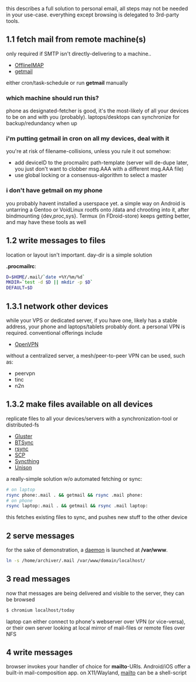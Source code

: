 this describes a full solution to personal email, all steps may not be needed in your use-case. everything except browsing is delegated to 3rd-party tools. 

## 1.1 fetch mail from remote machine(s)

only required if SMTP isn't directly-delivering to a machine..

* [OfflineIMAP](http://offlineimap.org/)
* [getmail](http://pyropus.ca/software/getmail/)

either cron/task-schedule or run **getmail** manually

### which machine should run this?

phone as designated-fetcher is good, it's the most-likely of all your devices to be on and with you (probably). laptops/desktops can synchronize for backup/redundancy when up

### i'm putting getmail in cron on all my devices, deal with it

you're at risk of filename-collisions, unless you rule it out somehow:

* add deviceID to the procmailrc path-template (server will de-dupe later, you just don't want to clobber msg.AAA with a different msg.AAA file)
* use global locking or a consensus-algorithm to select a master

### i don't have getmail on my phone

you probably havent installed a userspace yet. a simple way on Android is untarring a Gentoo or VoidLinux rootfs onto /data and chrooting into it, after bindmounting {dev,proc,sys}. Termux (in FDroid-store) keeps getting better, and may have these tools as well

## <a id=1.2></a>1.2 write messages to files

location or layout isn't important. day-dir is a simple solution

**.procmailrc**:

``` sh
D=$HOME/.mail/`date +%Y/%m/%d`
MKDIR=`test -d $D || mkdir -p $D`
DEFAULT=$D

```

## 1.3.1 network other devices

while your VPS or dedicated server, if you have one, likely has a stable address, your phone and laptops/tablets probably dont. a personal VPN is required. conventional offerings include

* [OpenVPN](https://openvpn.net/)

without a centralized server, a mesh/peer-to-peer VPN can be used, such as:

* peervpn
* tinc
* n2n


## 1.3.2 make files available on all devices

replicate files to all your devices/servers with a synchronization-tool or distributed-fs

* [Gluster](http://www.gluster.org/)
* [BTSync](https://wiki.archlinux.org/index.php/BitTorrent_Sync)
* [rsync](https://rsync.samba.org/)
* [SCP](https://en.wikipedia.org/wiki/Secure_copy)
* [Syncthing](https://syncthing.net/)
* [Unison](https://www.cis.upenn.edu/~bcpierce/unison/)

a really-simple solution w/o automated fetching or sync:

``` sh
# on laptop
rsync phone:.mail . && getmail && rsync .mail phone:
# on phone
rsync laptop:.mail . && getmail && rsync .mail laptop:
```

this fetches existing files to sync, and pushes new stuff to the other device

## 2 serve messages

for the sake of demonstration, a [daemon](http://src.whats-your.name/pw/) is launched at **/var/www**. 


``` sh
ln -s /home/archiver/.mail /var/www/domain/localhost/

```

## <a id=3></a>3 read messages

now that messages are being delivered and visible to the server, they can be browsed

``` sh
$ chromium localhost/today
```

laptop can either connect to phone's webserver over VPN (or vice-versa), or their own server looking at local mirror of mail-files or remote files over NFS
## 4 write messages

browser invokes your handler of choice for **mailto**-URIs. Android/iOS offer a built-in mail-composition app. on X11/Wayland, [mailto](mailto) can be a shell-script
